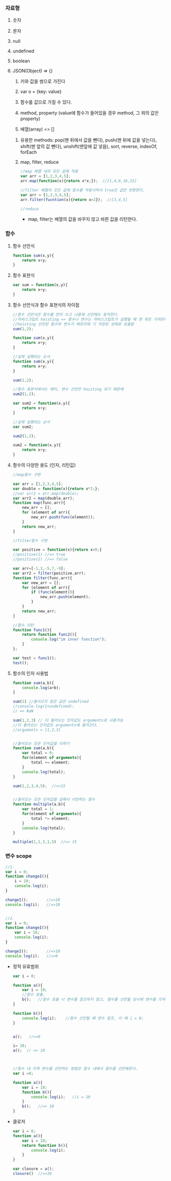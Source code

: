 ### 자료형

1. 숫자

2. 문자

3. null

4. undefined

5. boolean

6. JSON(Object) => {}

   1) 키와 값을 쌍으로 가진다

   2) var o = {key: value}

   3) 함수를 값으로 가질 수 있다.

   4) method, property (value에 함수가 들어있을 경우 method, 그 외의 값은 property)

   5) 배열(array) => []

   1. 유용한 methods: pop(맨 뒤에서 값을 뺀다), push(맨 뒤에 값을 넣는다), shift(맨 앞의 값 뺀다), unshift(맨앞에 값 넣음), sort, reverse, indexOf, forEach

   2. map, filter, reduce

      ```javascript
      //map 배열 내의 모든 값에 적용
      var arr = [1,2,3,4,5];
      arr.map(function(x){return x*x;});  //[1,4,9,16,25]
      
      //filter 배열의 모든 값에 함수를 적용시켜서 true인 값만 반환한다.
      var arr = [1,2,3,4,5];
      arr.filter(fucntion(x){return x>2});  //[3,4,5]
      
      //reduce
      ```

      - map, filter는 배열의 값을 바꾸지 않고 바뀐 값을 리턴한다.

### 함수

1. 함수 선언식

   ```javascript
   function sum(x,y){
       return x+y;
   }
   ```

2. 함수 표현식

   ```javascript
   var sum = function(x,y){
       return x+y;
   }
   ```

3. 함수 선언식과 함수 표현식의 차이점

   ```javascript
   //함수 선언식은 함수를 먼저 쓰고 나중에 선언해도 동작한다.
   //자바스크립트 hoisting => 함수나 변수는 자바스크립트가 실행될 때 맨 위로 가져온다
   //hoisting 선언된 함수와 변수가 메모리에 기 저장된 상태로 호출됨
   sum(1,2);
   
   function sum(x,y){
       return x+y;
   }
   
   //실제 실행되는 순서
   function sum(x,y){
       return x+y;
   }
   
   sum(1,2);
   ```

   ```javascript
   //함수 표현식에서는 에러, 변수 선언만 hoisting 되기 때문에
   sum2(1,2);
   
   var sum2 = function(x,y){
       return x+y;
   }
   
   //실제 실행되는 순서
   var sum2;
   
   sum2(1,2);
   
   sum2 = function(x,y){
       return x+y;
   }
   ```

4. 함수의 다양한 용도 (인자, 리턴값)

   ```javascript
   //map함수 구현
   
   var arr = [1,2,3,4,5];
   var double = function(x){return x*2;};
   //var arr2 = arr.map(double);
   var arr2 = map(double,arr);
   function map(func,arr){
       new_arr = [];
       for (element of arr){
           new_arr.push(func(element));
       }
       return new_arr;
   }
   ```

   ```javascript
   //filter함수 구현
   
   var positive = function(x){return x>0;}
   //positive(1) //=> true
   //positive(2) //=> false
   
   var arr=[-1,3,-5,7,-9];
   var arr2 = filter(positive,arr);
   function filter(func,arr){
       var new_arr = [];
       for (element of arr){
           if (func(element)){
               new_arr.push(element);
           }   
       }
       return new_arr;
   }
   ```

   ```javascript
   //함수 리턴
   function func1(){
       return function func2(){
           console.log("im inner function");
       }
   };
   
   var test = func1();
   test();
   ```

5. 함수의 인자 사용법

   ```javascript
   function sum(a,b){
       console.log(a+b);
   }
   
   sum(1) //들어오지 않은 값은 undefined
   //console.log(1+undefined);
   // => NaN
   
   sum(1,2,3) // 더 들어오는 인자값도 arguments로 사용가능
   //더 들어오는 인자값도 arguments에 들어간다.
   //arguments = [1,2,3]
   
   
   //들어오는 모든 인자값을 더하기
   function sum(a,b){
       var total = 0;
       for(element of arguments){
           total += element;
       }
       console.log(total);
   }
   
   sum(1,2,3,4,5);  //=>15
   
   
   //들어오는 모든 인자값을 곱해서 리턴하는 함수
   function multiple(a,b){
       var total = 1;
       for(element of arguments){
           total *= element;
       }
       console.log(total);
   }
   
   multiple(1,1,3,1,5)  //=> 15
   ```

### 변수 scope

```javascript
//1.
var i = 0;
function changeI(){
    i = 10;
    console.log(i);
}

changeI();        //=>10
console.log(i);   //=>10


//2.
var i = 0;
function changeI(){
    var i = 10;
    console.log(i);
}

changeI();        //=>10
console.log(i);   //=>0
```

- 정적 유효범위

  ```javascript
  var i = 0;
  
  function a(){
      var i = 10;
      //함수 호출.
      b();   //함수 호출 시 변수를 참조하지 않고, 함수를 선언될 당시에 변수를 가져온다.  //=> 0
  }
  
  function b(){
      console.log(i);    //함수 선언될 떄 변수 참조, 이 때 i = 0;
  }
  
  
  a();   //=>0
  
  i= 10;
  a();  // => 10
  
  
  
  //함수 내 지역 변수를 선언하는 방법은 함수 내에서 함수를 선언해준다.
  var i =0;
  
  function a(){
      var i = 10;
      function b(){
          console.log(i);   //i = 10
      }
      b();   //=> 10
  }
  ```

- 클로저

  ```javascript
  var i = 0;
  function a(){
      var i = 10;
      return function b(){
          console.log(i);
      }
  }
  
  var closure = a();
  closure()  //=>10
  ```
